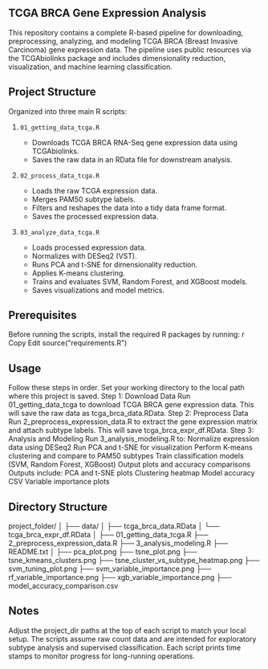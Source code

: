 TCGA BRCA Gene Expression Analysis
----------------------------------
This repository contains a complete R-based pipeline for downloading, preprocessing, analyzing, and modeling TCGA BRCA (Breast Invasive Carcinoma) gene expression data. The pipeline uses public resources via the TCGAbiolinks package and includes dimensionality reduction, visualization, and machine learning classification.


Project Structure
-----------------
Organized into three main R scripts:
1. `01_getting_data_tcga.R`
   - Downloads TCGA BRCA RNA-Seq gene expression data using TCGAbiolinks.
   - Saves the raw data in an RData file for downstream analysis.

2. `02_process_data_tcga.R`
   - Loads the raw TCGA expression data.
   - Merges PAM50 subtype labels.
   - Filters and reshapes the data into a tidy data frame format.
   - Saves the processed expression data.

3. `03_analyze_data_tcga.R`
   - Loads processed expression data.
   - Normalizes with DESeq2 (VST).
   - Runs PCA and t-SNE for dimensionality reduction.
   - Applies K-means clustering.
   - Trains and evaluates SVM, Random Forest, and XGBoost models.
   - Saves visualizations and model metrics.


Prerequisites
-------------
Before running the scripts, install the required R packages by running:
r
Copy
Edit
source("requirements.R")


Usage
---------------
Follow these steps in order. Set your working directory to the local path where this project is saved.
Step 1: Download Data
	Run 01_getting_data_tcga to download TCGA BRCA gene expression data. This will save the raw data as tcga_brca_data.RData.
Step 2: Preprocess Data
	Run 2_preprocess_expression_data.R to extract the gene expression matrix and attach subtype labels. This will save tcga_brca_expr_df.RData.
Step 3: Analysis and Modeling
	Run 3_analysis_modeling.R to:
		Normalize expression data using DESeq2
		Run PCA and t-SNE for visualization
		Perform K-means clustering and compare to PAM50 subtypes
		Train classification models (SVM, Random Forest, XGBoost)
		Output plots and accuracy comparisons
Outputs include:
PCA and t-SNE plots
Clustering heatmap
Model accuracy CSV
Variable importance plots


Directory Structure
--------------------
project_folder/
│
├── data/
│   ├── tcga_brca_data.RData
│   └── tcga_brca_expr_df.RData
│
├── 01_getting_data_tcga.R
├── 2_preprocess_expression_data.R
├── 3_analysis_modeling.R
├── README.txt
│
├── pca_plot.png
├── tsne_plot.png
├── tsne_kmeans_clusters.png
├── tsne_cluster_vs_subtype_heatmap.png
├── svm_tuning_plot.png
├── svm_variable_importance.png
├── rf_variable_importance.png
├── xgb_variable_importance.png
├── model_accuracy_comparison.csv


Notes
---------------
Adjust the project_dir paths at the top of each script to match your local setup.
The scripts assume raw count data and are intended for exploratory subtype analysis and supervised classification.
Each script prints time stamps to monitor progress for long-running operations.

